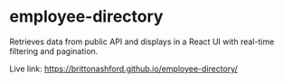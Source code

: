 # employee-directory
Retrieves data from public API and displays in a React UI with real-time filtering and pagination.

Live link: https://brittonashford.github.io/employee-directory/
